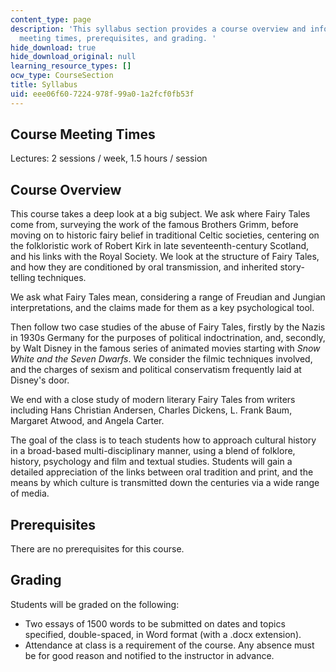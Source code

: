 ```yaml
---
content_type: page
description: 'This syllabus section provides a course overview and information on
  meeting times, prerequisites, and grading. '
hide_download: true
hide_download_original: null
learning_resource_types: []
ocw_type: CourseSection
title: Syllabus
uid: eee06f60-7224-978f-99a0-1a2fcf0fb53f
---
```


Course Meeting Times
--------------------

Lectures: 2 sessions / week, 1.5 hours / session

Course Overview
---------------

This course takes a deep look at a big subject. We ask where Fairy Tales come from, surveying the work of the famous Brothers Grimm, before moving on to historic fairy belief in traditional Celtic societies, centering on the folkloristic work of Robert Kirk in late seventeenth-century Scotland, and his links with the Royal Society. We look at the structure of Fairy Tales, and how they are conditioned by oral transmission, and inherited story-telling techniques.

We ask what Fairy Tales mean, considering a range of Freudian and Jungian interpretations, and the claims made for them as a key psychological tool.

Then follow two case studies of the abuse of Fairy Tales, firstly by the Nazis in 1930s Germany for the purposes of political indoctrination, and, secondly, by Walt Disney in the famous series of animated movies starting with _Snow White and the Seven Dwarfs_. We consider the filmic techniques involved, and the charges of sexism and political conservatism frequently laid at Disney's door.

We end with a close study of modern literary Fairy Tales from writers including Hans Christian Andersen, Charles Dickens, L. Frank Baum, Margaret Atwood, and Angela Carter.

The goal of the class is to teach students how to approach cultural history in a broad-based multi-disciplinary manner, using a blend of folklore, history, psychology and film and textual studies. Students will gain a detailed appreciation of the links between oral tradition and print, and the means by which culture is transmitted down the centuries via a wide range of media.

Prerequisites
-------------

There are no prerequisites for this course.

Grading
-------

Students will be graded on the following:

*   Two essays of 1500 words to be submitted on dates and topics specified, double-spaced, in Word format (with a .docx extension).
*   Attendance at class is a requirement of the course. Any absence must be for good reason and notified to the instructor in advance.